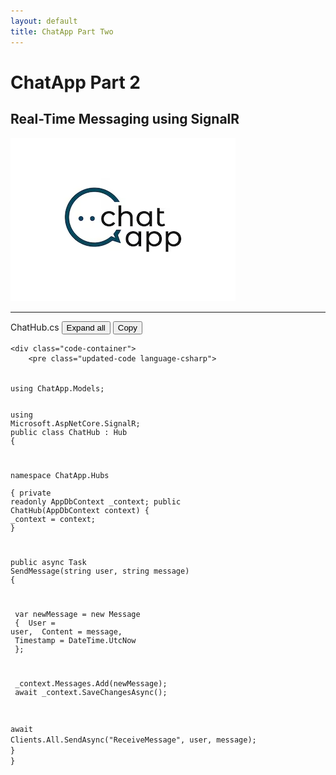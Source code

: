 ```yaml
---
layout: default
title: ChatApp Part Two
---
```


# **ChatApp Part 2**  
## **Real-Time Messaging using SignalR**

![ChatApp](images/ChatApp.png)

---

<div class="code-block">
    <div class="code-header">
        <span class="code-filename">ChatHub.cs</span>
        <button class="expand-button" aria-label="Expand all lines">Expand all</button>
        <button class="copy-button" aria-label="Copy code">Copy</button>
    </div>

    <div class="code-container">
        <pre class="updated-code language-csharp">
<code>
<span class="added-line">using ChatApp.Models;</span>

<span class="original-code hidden">using Microsoft.AspNetCore.SignalR;</span>
<span class="original-code hidden">public class ChatHub : Hub</span>
<span class="original-code hidden">{</span>

<span class="added-line">namespace ChatApp.Hubs</span>  
<span class="added-line">{</span>
<span class="added-line">private readonly AppDbContext _context;</span>
<span class="added-line">public ChatHub(AppDbContext context)</span>
<span class="added-line">{</span>
<span class="added-line">_context = context;</span>
<span class="added-line">}</span>

<span class="original-code hidden">public async Task SendMessage(string user, string message)</span>
<span class="original-code hidden">{</span>

<span class="added-line">    var newMessage = new Message</span>
<span class="added-line">    {</span>
<span class="added-line">        User = user,</span>
<span class="added-line">        Content = message,</span>
<span class="added-line">        Timestamp = DateTime.UtcNow</span>
<span class="added-line">    };</span>

<span class="added-line">    _context.Messages.Add(newMessage);</span>
<span class="added-line">    await _context.SaveChangesAsync();</span>

<span class="original-code hidden">await Clients.All.SendAsync("ReceiveMessage", user, message);</span>
<span class="original-code hidden">}</span>
<span class="original-code hidden">}</span>
</code>
        </pre>
    </div>
</div>
